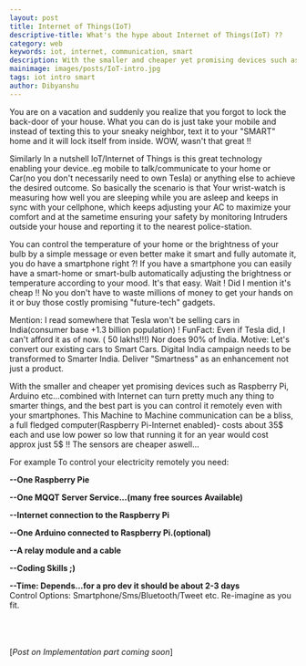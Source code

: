 ```yaml
---
layout: post
title: Internet of Things(IoT)
descriptive-title: What's the hype about Internet of Things(IoT) ??
category: web
keywords: iot, internet, communication, smart
description: With the smaller and cheaper yet promising devices such as Raspberry Pi, Arduino etc...combined with Internet can turn pretty much any thing to smarter things
mainimage: images/posts/IoT-intro.jpg
tags: iot intro smart
author: Dibyanshu
---
```


You are on a vacation and suddenly you realize that you forgot to lock the back-door of your house.
What you can do is just take your mobile and instead of texting this to your sneaky neighbor, text it to your
"SMART" home and it will lock itself from inside. WOW, wasn't that great !!

Similarly In a nutshell IoT/Internet of Things is this great technology enabling your device..eg mobile to talk/communicate to your home
or Car(no you don't necessarily need to own Tesla) or anything else to achieve the desired outcome. So basically the scenario is that Your wrist-watch is measuring how well you are sleeping while you are asleep and keeps in sync with your cellphone, which keeps adjusting your AC to maximize your comfort and at the sametime ensuring your safety by monitoring Intruders outside your house and reporting it to the nearest police-station.

You can control the temperature of your home or the brightness of your bulb by a simple message or even better make it smart and fully automate it, you do have a smartphone right ?!
If you have a smartphone you can easily have a smart-home or smart-bulb automatically adjusting the brightness or temperature according to your mood.
It's that easy. Wait ! Did I mention it's cheap !! No you don't have to waste millions of money to get your hands on it or buy those costly promising "future-tech"
gadgets.

Mention: I read somewhere that Tesla won't be selling cars in India(consumer base +1.3 billion population) !
FunFact: Even if Tesla  did, I can't afford it as of now. ( 50 lakhs!!!) Nor does 90% of India.
Motive: Let's convert our existing cars to Smart Cars. Digital India campaign needs to be transformed to Smarter India. Deliver "Smartness" as an enhancement not just a product.


With the smaller and cheaper yet promising devices such as Raspberry Pi, Arduino etc...combined with Internet can turn pretty much any thing to smarter things, and the best part is you can control it remotely even with your smartphones. This Machine to Machine communication can be a bliss, a full fledged computer(Raspberry Pi-Internet enabled)- costs about 35$ each and use low power so low that running it for an year would cost approx just 5$ !! The sensors are cheaper aswell...

<span class="text-underline">For example To control your electricity remotely you need:</span>

**--One Raspberry Pie**

**--One MQQT Server Service...(many free sources Available)**

**--Internet connection to the Raspberry Pi**

**--One Arduino connected to Raspberry Pi.(optional)**

**--A relay module and a cable**

**--Coding Skills ;)**

**--Time: Depends...for a pro dev it should be about 2-3 days**
<br>
Control Options: Smartphone/Sms/Bluetooth/Tweet etc.
Re-imagine as you fit.<br><br><br><br>

[*Post on Implementation part coming soon*]
